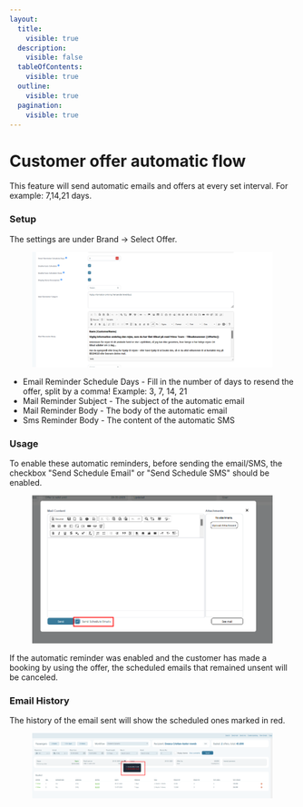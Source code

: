 ```yaml
---
layout:
  title:
    visible: true
  description:
    visible: false
  tableOfContents:
    visible: true
  outline:
    visible: true
  pagination:
    visible: true
---
```


# Customer offer automatic flow

This feature will send automatic emails and offers at every set interval. For example: 7,14,21 days.

### **Setup**

The settings are under Brand -> Select Offer.

<figure><img src="../.gitbook/assets/image (1) (1) (1) (1) (1) (1) (1) (1) (1) (1) (1) (1) (1) (1) (1) (1) (1) (1) (1) (1) (1) (1) (1) (1) (1) (1) (1) (1).png" alt=""><figcaption></figcaption></figure>

* Email Reminder Schedule Days - Fill in the number of days to resend the offer, split by a comma! Example: 3, 7, 14, 21
* Mail Reminder Subject - The subject of the automatic email
* Mail Reminder Body - The body of the automatic email
* Sms Reminder Body - The content of the automatic SMS

### **Usage**

To enable these automatic reminders, before sending the email/SMS, the checkbox "Send Schedule Email" or "Send Schedule SMS" should be enabled.

<figure><img src="../.gitbook/assets/image (2) (1) (1) (1) (1) (1) (1) (1) (1) (1) (1) (1) (1) (1) (1) (1) (1) (1) (1) (1) (1) (1) (1) (1) (1) (1) (1).png" alt=""><figcaption></figcaption></figure>

If the automatic reminder was enabled and the customer has made a booking by using the offer, the scheduled emails that remained unsent will be canceled.

### **Email History**

The history of the email sent will show the scheduled ones marked in red.

<figure><img src="../.gitbook/assets/image (3) (1) (1) (1) (1) (1) (1) (1) (1) (1) (1) (1) (1) (1) (1) (1) (1) (1) (1) (1) (1) (1) (1) (1) (1) (1).png" alt=""><figcaption></figcaption></figure>
